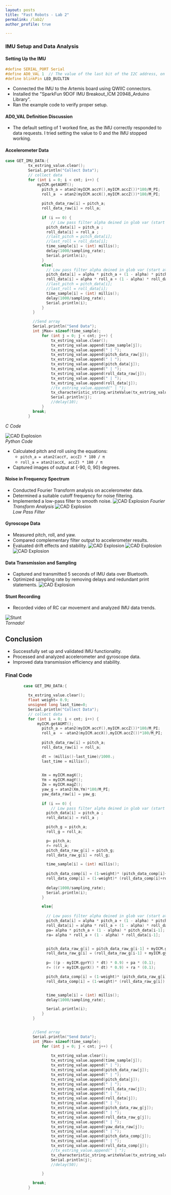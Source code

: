 ```yaml
---
layout: posts
title: "Fast Robots - Lab 2"
permalink: /lab2/
author_profile: true

---
```

### IMU Setup and Data Analysis

#### Setting Up the IMU
```c
#define SERIAL_PORT Serial
#define AD0_VAL 1  // The value of the last bit of the I2C address, on the SparkFun 9DoF IMU breakout the default is 1
#define blinkPin LED_BUILTIN
```
- Connected the IMU to the Artemis board using QWIIC connectors.
- Installed the "SparkFun 9DOF IMU Breakout_ICM 20948_Arduino Library".
- Ran the example code to verify proper setup.

#### AD0_VAL Definition Discussion
- The default setting of 1 worked fine, as the IMU correctly responded to data requests. I tried setting the value to 0 and the IMU stopped working. 

#### Accelerometer Data
```c
case GET_IMU_DATA:{
          tx_estring_value.clear();
          Serial.println("Collect Data");
          // collect data
          for (int i = 0; i < cnt; i++) {
              myICM.getAGMT();
                pitch_a = atan2(myICM.accY(),myICM.accZ())*180/M_PI;
                roll_a  = atan2(myICM.accX(),myICM.accZ())*180/M_PI;
               
                pitch_data_raw[i] = pitch_a;
                roll_data_raw[i] = roll_a;
               
                if (i == 0) {
                    // Low pass filter alpha deined in glob var (start at 0.2)
                  pitch_data[i] = pitch_a ;
                  roll_data[i] = roll_a ;
                  //last_pitch = pitch_data[i];
                  //last_roll = roll_data[i];
                  time_sample[i] = (int) millis();
                  delay(1000/sampling_rate);  
                  Serial.println(i);
                }
                else{
                  // Low pass filter alpha deined in glob var (start at 0.2)
                  pitch_data[i] = alpha * pitch_a + (1 - alpha) * pitch_data[i-1];
                  roll_data[i] = alpha * roll_a + (1 - alpha) * roll_data[i-1];
                  //last_pitch = pitch_data[i];
                  //last_roll = roll_data[i];
                  time_sample[i] = (int) millis();
                  delay(1000/sampling_rate);  
                  Serial.println(i);
                }
            }

            //Send array
            Serial.println("Send Data");
            int jMax= sizeof(time_sample);
                for (int j = 0; j < cnt; j++) {
                    tx_estring_value.clear();
                    tx_estring_value.append(time_sample[j]);
                    tx_estring_value.append(" | ");
                    tx_estring_value.append(pitch_data_raw[j]);
                    tx_estring_value.append(" | ");
                    tx_estring_value.append(pitch_data[j]);
                    tx_estring_value.append(" | ");
                    tx_estring_value.append(roll_data_raw[j]);
                    tx_estring_value.append(" | ");
                    tx_estring_value.append(roll_data[j]);
                    //tx_estring_value.append(" | ");
                    tx_characteristic_string.writeValue(tx_estring_value.c_str());
                    Serial.println(j);
                    //delay(10);
                }
            break;
          }
```
*C Code*

![CAD Explosion](images/portfolio/fast-robot/2p1.png)  
*Python Code*

- Calculated pitch and roll using the equations:
  - `pitch_a = atan2(accY, accZ) * 180 / π`
  - `roll_a = atan2(accX, accZ) * 180 / π`
- Captured images of output at {-90, 0, 90} degrees.

#### Noise in Frequency Spectrum
- Conducted Fourier Transform analysis on accelerometer data.
- Determined a suitable cutoff frequency for noise filtering.
- Implemented a low-pass filter to smooth noise.
![CAD Explosion](images/portfolio/fast-robot/2-fft.png)
*Fourier Transform Analysis*
![CAD Explosion](images/portfolio/fast-robot/2-lpf.png)  
*Low Pass Filter*


#### Gyroscope Data
- Measured pitch, roll, and yaw.
- Compared complementary filter output to accelerometer results.
- Evaluated drift effects and stability.
![CAD Explosion](images/portfolio/fast-robot/2-gyro.png) 
![CAD Explosion](images/portfolio/fast-robot/2-yaw.png)
![CAD Explosion](images/portfolio/fast-robot/2-comp.png) 

#### Data Transmission and Sampling
- Captured and transmitted 5 seconds of IMU data over Bluetooth.
- Optimized sampling rate by removing delays and redundant print statements.
![CAD Explosion](images/portfolio/fast-robot/2-sample.png)

#### Stunt Recording
- Recorded video of RC car movement and analyzed IMU data trends.

![Stunt](/images/portfolio/fast.gif)  
*Tornado!*


## Conclusion
- Successfully set up and validated IMU functionality.
- Processed and analyzed accelerometer and gyroscope data.
- Improved data transmission efficiency and stability.


### Final Code
```c
        case GET_IMU_DATA:{
        
          tx_estring_value.clear();
          float weight= 0.9;
          unsigned long last_time=0;
          Serial.println("Collect Data");
          // collect data
          for (int i = 0; i < cnt; i++) {
              myICM.getAGMT();
                pitch_a = atan2(myICM.accY(),myICM.accZ())*180/M_PI; 
                roll_a  = -atan2(myICM.accX(),myICM.accZ())*180/M_PI;
                
                pitch_data_raw[i] = pitch_a;
                roll_data_raw[i] = roll_a;

                dt = (millis()-last_time)/1000.;
                last_time = millis();
                

                Xm = myICM.magX();
                Ym = myICM.magY();
                Zm = myICM.magZ();
                yaw_g = atan2(Xm,Ym)*180/M_PI;
                yaw_data_raw[i] = yaw_g;
                
                if (i == 0) {
                    // Low pass filter alpha deined in glob var (start at 0.07)
                  pitch_data[i] = pitch_a ;
                  roll_data[i] = roll_a ;

                  pitch_g = pitch_a;
                  roll_g = roll_a;

                  p= pitch_a;
                  r= roll_a;
                  pitch_data_raw_g[i] = pitch_g;
                  roll_data_raw_g[i] = roll_g;

                  time_sample[i] = (int) millis();
                  
                  pitch_data_comp[i] = (1-weight)* (pitch_data_comp[i]+pitch_data_raw_g[i]) + (weight)* pitch_data[i]  ;
                  roll_data_comp[i] = (1-weight)* (roll_data_comp[i]+roll_data_raw_g[i]) + (weight)* roll_data[i]  ;
                  
                  delay(1000/sampling_rate);  
                  Serial.println(i);
                }

                else{
                  
                  // Low pass filter alpha deined in glob var (start at 0.2)
                  pitch_data[i] = alpha * pitch_a + (1 - alpha) * pitch_data[i-1];
                  roll_data[i] = alpha * roll_a + (1 - alpha) * roll_data[i-1];
                  pa= alpha * pitch_a + (1 - alpha) * pitch_data[i-1];
                  ra= alpha * roll_a + (1 - alpha) * roll_data[i-1];


                  pitch_data_raw_g[i] = pitch_data_raw_g[i-1] + myICM.gyrX()*dt;
                  roll_data_raw_g[i] = (roll_data_raw_g[i-1] + myICM.gyrY()*dt);
  
                  p= ((p - myICM.gyrY() * dt) * 0.9) + pa * (0.1);
                  r= ((r + myICM.gyrX() * dt) * 0.9) + ra * (0.1);

                  pitch_data_comp[i] = (1-weight)* (pitch_data_raw_g[i]) + (weight)* pitch_data[i]  ;
                  roll_data_comp[i] = (1-weight)* (roll_data_raw_g[i]) + (weight)* roll_data[i]  ;


                  time_sample[i] = (int) millis();
                  delay(1000/sampling_rate);  

                  Serial.println(i);
                }
            }


            //Send array
            Serial.println("Send Data");
            int jMax= sizeof(time_sample);
                for (int j = 0; j < cnt; j++) {
                    
                    tx_estring_value.clear();
                    tx_estring_value.append(time_sample[j]);
                    tx_estring_value.append(" | ");
                    tx_estring_value.append(pitch_data_raw[j]);
                    tx_estring_value.append(" | ");
                    tx_estring_value.append(pitch_data[j]);
                    tx_estring_value.append(" | ");
                    tx_estring_value.append(roll_data_raw[j]);
                    tx_estring_value.append(" | ");
                    tx_estring_value.append(roll_data[j]);
                    tx_estring_value.append(" | ");
                    tx_estring_value.append(pitch_data_raw_g[j]);
                    tx_estring_value.append(" | ");
                    tx_estring_value.append(roll_data_raw_g[j]);
                    tx_estring_value.append(" | ");
                    tx_estring_value.append(yaw_data_raw[j]);
                    tx_estring_value.append(" | ");
                    tx_estring_value.append(pitch_data_comp[j]);
                    tx_estring_value.append(" | ");
                    tx_estring_value.append(roll_data_comp[j]);
                    //tx_estring_value.append(" | ");
                    tx_characteristic_string.writeValue(tx_estring_value.c_str());
                    Serial.println(j);
                    //delay(50);

                }

            break;
          }
        
```
